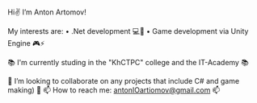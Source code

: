   Hi✌ I’m Anton Artomov!


   My interests are:
• .Net development 💻💫
• Game development via Unity Engine 🎮⚡

  
  📚 I'm currently studing in the "KhCTPC" college and the IT-Academy 📚

  👀 I’m looking to collaborate on any projects that include C# and game making) 👀
  📫 How to reach me: antonIOartiomov@gmail.com 📫

<!---
AntonArtomovNM/AntonArtomovNM is a ✨ special ✨ repository because its `README.md` (this file) appears on your GitHub profile.
You can click the Preview link to take a look at your changes.
--->
